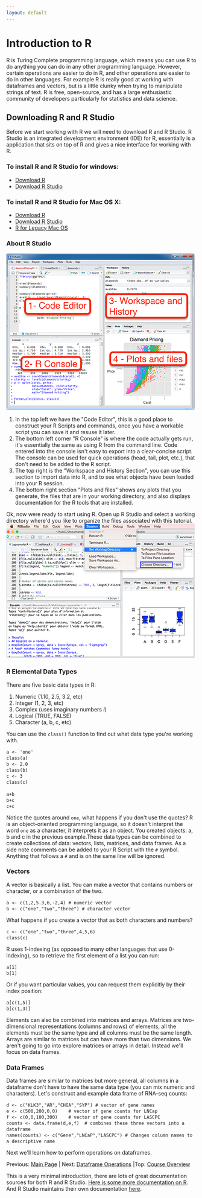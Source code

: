```yaml
---
layout: default
---
```



# Introduction to R
R is Turing Complete programming language, which means you can use R to do anything you can do in any other programming language. However, certain operations are easier to do in R, and other operations are easier to do in other languages. For example R is really good at working with dataframes and vectors, but is a little clunky when trying to manipulate strings of text. R is free, open-source, and has a large enthusiastic community of developers particularly for statistics and data science.


## Downloading R and R Studio

Before we start working with R we will need to download R and R Studio. R Studio is an integrated development environment (IDE) for R, essentially is a application that sits on top of R and gives a nice interface for working with R.

### To install R and R Studio for windows:
*   [Download R](https://ftp.osuosl.org/pub/cran/bin/windows/base/R-3.5.0-win.exe)
*   [Download R Studio](https://download1.rstudio.org/RStudio-1.1.453.exe)

### To install R and R Studio for Mac OS X:
*   [Download R](https://ftp.osuosl.org/pub/cran/bin/macosx/R-3.5.0.pkg)
*   [Download R Studio](https://download1.rstudio.org/RStudio-1.1.453.dmg)
*   [R for Legacy Mac OS](https://ftp.osuosl.org/pub/cran/])

### About R Studio
![R Studio IDE](../images/rstudio_info.png)
1.  In the top left we have the "Code Editor", this is a good place to construct your R Scripts and commands, once you have a workable script you can save it and resuse it later.
2.  The bottom left corner "R Console" is where the code actually gets run, it's essentially the same as using R from the command line. Code entered into the console isn't easy to export into a clear-concise script. The console can be used for quick operations (head, tail, plot, etc.), that don't need to be added to the R script.
3.  The top right is the "Workspace and History Section", you can use this section to import data into R, and to see what objects have been loaded into your R session.
4.  The bottom right section "Plots and files" shows any plots that you generate, the files that are in your working directory, and also displays documentation for the R tools that are installed.


Ok, now were ready to start using R. Open up R Studio and select a working directory where'd you like to organize the files associated with this tutorial.
![R Studio SetWD](../images/rstudio-change-working-directory.png)

### R Elemental Data Types
There are five basic data types in R:
1. Numeric (1.10, 2.5, 3.2, etc)
2. Integer (1, 2, 3, etc)
3. Complex (uses imaginary numbers _i_)
4. Logical (TRUE, FALSE)
5. Character (a, b, c, etc)

You can use the `class()` function to find out what data type you're working with.
```
a <- 'one'
class(a)
b <- 2.0
class(b)
c <- 3
class(c)

a+b
b+c
c+c
```
Notice the quotes around `one`, what happens if you don't use the quotes? R is an object-oriented programming language, so it doesn't interpret the word `one` as a character, it interprets it as an object. You created objects: a, b and c in the previous example.These data types can be combined to create collections of data: vectors, lists, matrices, and data frames. As a side note comments can be added to your R Script with the `#` symbol. Anything that follows a `#` and is on the same line will be ignored.

### Vectors
A vector is basically a list. You can make a vector that contains numbers or character, or a combination of the two.
```
a <- c(1,2,5.3,6,-2,4) # numeric vector
b <- c("one","two","three") # character vector
```
What happens if you create a vector that as both characters and numbers?
```
c <- c("one","two","three",4,5,6)
class(c)
```

R uses 1-indexing (as opposed to many other languages that use 0-indexing), so to retrieve the first element of a list you can run:
```
a[1]
b[1]
```
Or if you want particular values, you can request them explicitly by their index position:
```
a[c(1,5)]
b[c(1,3)]
```

Elements can also be combined into matrices and arrays. Matrices are two-dimensional representations (columns and rows) of elements, all the elements must be the same type and all columns must be the same length. Arrays are similar to matrices but can have more than two dimensions. We aren't going to go into explore matrices or arrays in detail. Instead we'll focus on data frames.

### Data Frames
Data frames are similar to matrices but more general, all columns in a dataframe don't have to have the same data type (you can mix numeric and characters). Let's construct and example data frame of RNA-seq counts:
```
d <- c("KLK3","AR","CHGA","SYP") # vector of gene names
e <- c(500,200,0,0)    # vector of gene counts for LNCap
f <- c(0,0,100,300)    # vector of gene counts for LASCPC
counts <- data.frame(d,e,f)  # combines these three vectors into a dataframe
names(counts) <- c("Gene","LNCaP","LASCPC") # Changes column names to a descriptive name
```

Next we'll learn how to perform operations on dataframes.

Previous: [Main Page](../index.md) | Next: [Dataframe Operations](dataframe_ops.md) |Top: [Course Overview](../index.md)



This is a very minimal introduction, there are lots of great documentation sources for both R and R Studio. [Here is some more documentation on R](http://a-little-book-of-r-for-biomedical-statistics.readthedocs.io/en/latest/_). And R Studio maintains their own documentation [here](https://support.rstudio.com/hc/en-us/categories/200035113-Documentation).
